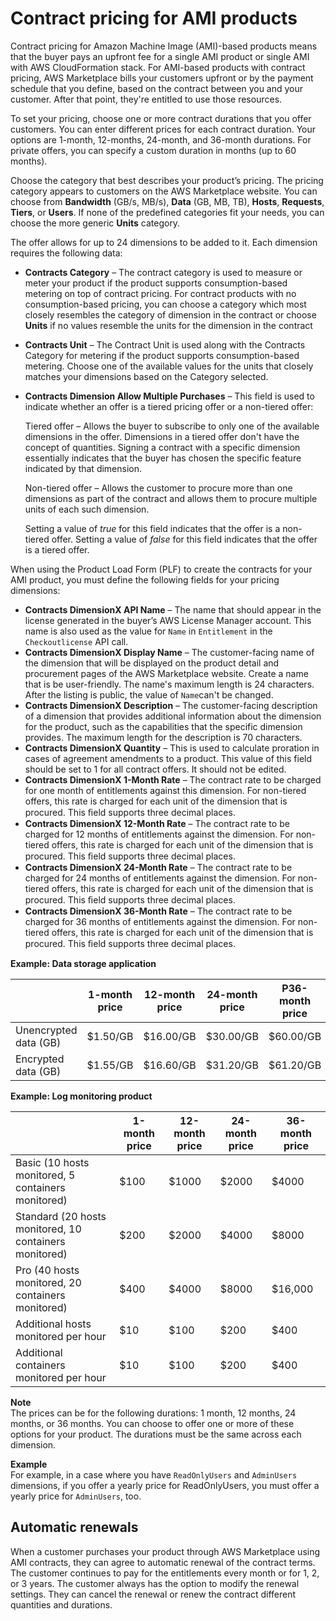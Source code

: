 # Contract pricing for AMI products<a name="ami-contracts"></a>

Contract pricing for Amazon Machine Image \(AMI\)\-based products means that the buyer pays an upfront fee for a single AMI product or single AMI with AWS CloudFormation stack\. For AMI\-based products with contract pricing, AWS Marketplace bills your customers upfront or by the payment schedule that you define, based on the contract between you and your customer\. After that point, they're entitled to use those resources\. 

To set your pricing, choose one or more contract durations that you offer customers\. You can enter different prices for each contract duration\. Your options are 1\-month, 12\-months, 24\-month, and 36\-month durations\. For private offers, you can specify a custom duration in months \(up to 60 months\)\. 

Choose the category that best describes your product’s pricing\. The pricing category appears to customers on the AWS Marketplace website\. You can choose from **Bandwidth** \(GB/s, MB/s\), **Data** \(GB, MB, TB\), **Hosts**, **Requests**, **Tiers**, or **Users**\. If none of the predefined categories fit your needs, you can choose the more generic **Units** category\. 

The offer allows for up to 24 dimensions to be added to it\. Each dimension requires the following data:
+ **Contracts Category** – The contract category is used to measure or meter your product if the product supports consumption\-based metering on top of contract pricing\. For contract products with no consumption\-based pricing, you can choose a category which most closely resembles the category of dimension in the contract or choose **Units** if no values resemble the units for the dimension in the contract
+ **Contracts Unit** – The Contract Unit is used along with the Contracts Category for metering if the product supports consumption\-based metering\. Choose one of the available values for the units that closely matches your dimensions based on the Category selected\.
+ **Contracts Dimension Allow Multiple Purchases** – This field is used to indicate whether an offer is a tiered pricing offer or a non\-tiered offer: 

  Tiered offer – Allows the buyer to subscribe to only one of the available dimensions in the offer\. Dimensions in a tiered offer don't have the concept of quantities\. Signing a contract with a specific dimension essentially indicates that the buyer has chosen the specific feature indicated by that dimension\.

  Non\-tiered offer – Allows the customer to procure more than one dimensions as part of the contract and allows them to procure multiple units of each such dimension\.

  Setting a value of *true* for this field indicates that the offer is a non\-tiered offer\. Setting a value of *false* for this field indicates that the offer is a tiered offer\.

When using the Product Load Form \(PLF\) to create the contracts for your AMI product, you must define the following fields for your pricing dimensions:
+  **Contracts DimensionX API Name** – The name that should appear in the license generated in the buyer’s AWS License Manager account\. This name is also used as the value for `Name` in `Entitlement` in the `Checkoutlicense` API call\.
+  **Contracts DimensionX Display Name** – The customer\-facing name of the dimension that will be displayed on the product detail and procurement pages of the AWS Marketplace website\. Create a name that is be user\-friendly\. The name's maximum length is 24 characters\. After the listing is public, the value of `Name`can't be changed\.
+  **Contracts DimensionX Description** – The customer\-facing description of a dimension that provides additional information about the dimension for the product, such as the capabilities that the specific dimension provides\. The maximum length for the description is 70 characters\.
+  **Contracts DimensionX Quantity** – This is used to calculate proration in cases of agreement amendments to a product\. This value of this field should be set to 1 for all contract offers\. It should not be edited\. 
+  **Contracts DimensionX **1\-Month Rate**** – The contract rate to be charged for one month of entitlements against this dimension\. For non\-tiered offers, this rate is charged for each unit of the dimension that is procured\. This ﬁeld supports three decimal places\.
+  **Contracts DimensionX **12\-Month Rate**** – The contract rate to be charged for 12 months of entitlements against the dimension\. For non\-tiered offers, this rate is charged for each unit of the dimension that is procured\. This ﬁeld supports three decimal places\. 
+  **Contracts DimensionX **24\-Month Rate**** – The contract rate to be charged for 24 months of entitlements against the dimension\. For non\-tiered offers, this rate is charged for each unit of the dimension that is procured\. This ﬁeld supports three decimal places\.
+  **Contracts DimensionX **36\-Month Rate**** – The contract rate to be charged for 36 months of entitlements against the dimension\. For non\-tiered offers, this rate is charged for each unit of the dimension that is procured\. This ﬁeld supports three decimal places\.


**Example: Data storage application**  

|   | 1\-month price | 12\-month price  | 24\-month price  | P36\-month price  | 
| --- | --- | --- | --- | --- | 
|  Unencrypted data \(GB\)  |  $1\.50/GB  |  $16\.00/GB  |  $30\.00/GB  |  $60\.00/GB  | 
|  Encrypted data \(GB\)  |  $1\.55/GB  |  $16\.60/GB  |  $31\.20/GB  |  $61\.20/GB  | 


**Example: Log monitoring product**  

|   | 1\-month price | 12\-month price  | 24\-month price | 36\-month price | 
| --- | --- | --- | --- | --- | 
|  Basic \(10 hosts monitored, 5 containers monitored\)  |  $100  |  $1000  | $2000  | $4000 | 
|  Standard \(20 hosts monitored, 10 containers monitored\)  |  $200  |  $2000  | $4000  | $8000 | 
|  Pro \(40 hosts monitored, 20 containers monitored\)  |  $400  |  $4000  | $8000  | $16,000 | 
|  Additional hosts monitored per hour  | $10  | $100  |  $200 | $400 | 
|  Additional containers monitored per hour  | $10  | $100  |  $200 | $400 | 

**Note**  
The prices can be for the following durations: 1 month, 12 months, 24 months, or 36 months\. You can choose to offer one or more of these options for your product\. The durations must be the same across each dimension\.   

**Example**  
For example, in a case where you have `ReadOnlyUsers` and `AdminUsers` dimensions, if you offer a yearly price for ReadOnlyUsers, you must offer a yearly price for `AdminUsers`, too\.

## Automatic renewals<a name="ami-contracts-automatic-renewals"></a>

 When a customer purchases your product through AWS Marketplace using AMI contracts, they can agree to automatic renewal of the contract terms\. The customer continues to pay for the entitlements every month or for 1, 2, or 3 years\. The customer always has the option to modify the renewal settings\. They can cancel the renewal or renew the contract different quantities and durations\. 